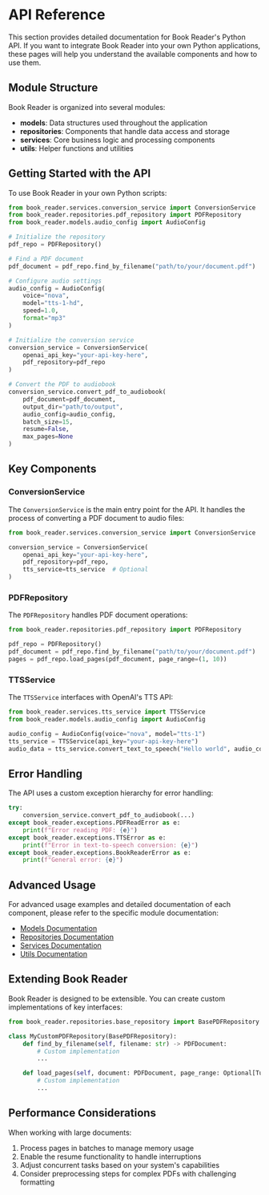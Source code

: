 # API Reference

This section provides detailed documentation for Book Reader's Python API. If you want to integrate Book Reader into your own Python applications, these pages will help you understand the available components and how to use them.

## Module Structure

Book Reader is organized into several modules:

- **models**: Data structures used throughout the application
- **repositories**: Components that handle data access and storage
- **services**: Core business logic and processing components
- **utils**: Helper functions and utilities

## Getting Started with the API

To use Book Reader in your own Python scripts:

```python
from book_reader.services.conversion_service import ConversionService
from book_reader.repositories.pdf_repository import PDFRepository
from book_reader.models.audio_config import AudioConfig

# Initialize the repository
pdf_repo = PDFRepository()

# Find a PDF document
pdf_document = pdf_repo.find_by_filename("path/to/your/document.pdf")

# Configure audio settings
audio_config = AudioConfig(
    voice="nova",
    model="tts-1-hd",
    speed=1.0,
    format="mp3"
)

# Initialize the conversion service
conversion_service = ConversionService(
    openai_api_key="your-api-key-here",
    pdf_repository=pdf_repo
)

# Convert the PDF to audiobook
conversion_service.convert_pdf_to_audiobook(
    pdf_document=pdf_document,
    output_dir="path/to/output",
    audio_config=audio_config,
    batch_size=15,
    resume=False,
    max_pages=None
)
```

## Key Components

### ConversionService

The `ConversionService` is the main entry point for the API. It handles the process of converting a PDF document to audio files:

```python
from book_reader.services.conversion_service import ConversionService

conversion_service = ConversionService(
    openai_api_key="your-api-key-here",
    pdf_repository=pdf_repo,
    tts_service=tts_service  # Optional
)
```

### PDFRepository

The `PDFRepository` handles PDF document operations:

```python
from book_reader.repositories.pdf_repository import PDFRepository

pdf_repo = PDFRepository()
pdf_document = pdf_repo.find_by_filename("path/to/your/document.pdf")
pages = pdf_repo.load_pages(pdf_document, page_range=(1, 10))
```

### TTSService

The `TTSService` interfaces with OpenAI's TTS API:

```python
from book_reader.services.tts_service import TTSService
from book_reader.models.audio_config import AudioConfig

audio_config = AudioConfig(voice="nova", model="tts-1")
tts_service = TTSService(api_key="your-api-key-here")
audio_data = tts_service.convert_text_to_speech("Hello world", audio_config)
```

## Error Handling

The API uses a custom exception hierarchy for error handling:

```python
try:
    conversion_service.convert_pdf_to_audiobook(...)
except book_reader.exceptions.PDFReadError as e:
    print(f"Error reading PDF: {e}")
except book_reader.exceptions.TTSError as e:
    print(f"Error in text-to-speech conversion: {e}")
except book_reader.exceptions.BookReaderError as e:
    print(f"General error: {e}")
```

## Advanced Usage

For advanced usage examples and detailed documentation of each component, please refer to the specific module documentation:

- [Models Documentation](models.md)
- [Repositories Documentation](repositories.md)
- [Services Documentation](services.md)
- [Utils Documentation](utils.md)

## Extending Book Reader

Book Reader is designed to be extensible. You can create custom implementations of key interfaces:

```python
from book_reader.repositories.base_repository import BasePDFRepository

class MyCustomPDFRepository(BasePDFRepository):
    def find_by_filename(self, filename: str) -> PDFDocument:
        # Custom implementation
        ...

    def load_pages(self, document: PDFDocument, page_range: Optional[Tuple[int, int]] = None) -> List[PDFPage]:
        # Custom implementation
        ...
```

## Performance Considerations

When working with large documents:

1. Process pages in batches to manage memory usage
2. Enable the resume functionality to handle interruptions
3. Adjust concurrent tasks based on your system's capabilities
4. Consider preprocessing steps for complex PDFs with challenging formatting
